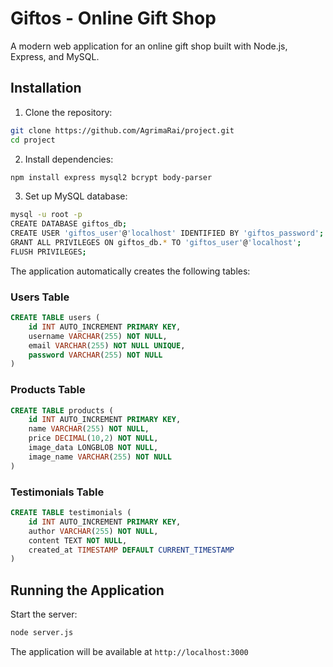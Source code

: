 # Giftos - Online Gift Shop

A modern web application for an online gift shop built with Node.js, Express, and MySQL.


## Installation

1. Clone the repository:
```bash
git clone https://github.com/AgrimaRai/project.git
cd project
```

2. Install dependencies:
```bash
npm install express mysql2 bcrypt body-parser
```

3. Set up MySQL database:
```bash
mysql -u root -p
CREATE DATABASE giftos_db;
CREATE USER 'giftos_user'@'localhost' IDENTIFIED BY 'giftos_password';
GRANT ALL PRIVILEGES ON giftos_db.* TO 'giftos_user'@'localhost';
FLUSH PRIVILEGES;
```

The application automatically creates the following tables:

### Users Table
```sql
CREATE TABLE users (
    id INT AUTO_INCREMENT PRIMARY KEY,
    username VARCHAR(255) NOT NULL,
    email VARCHAR(255) NOT NULL UNIQUE,
    password VARCHAR(255) NOT NULL
)
```

### Products Table
```sql
CREATE TABLE products (
    id INT AUTO_INCREMENT PRIMARY KEY,
    name VARCHAR(255) NOT NULL,
    price DECIMAL(10,2) NOT NULL,
    image_data LONGBLOB NOT NULL,
    image_name VARCHAR(255) NOT NULL
)
```

### Testimonials Table
```sql
CREATE TABLE testimonials (
    id INT AUTO_INCREMENT PRIMARY KEY,
    author VARCHAR(255) NOT NULL,
    content TEXT NOT NULL,
    created_at TIMESTAMP DEFAULT CURRENT_TIMESTAMP
)
```


## Running the Application

Start the server:
```bash
node server.js
```

The application will be available at `http://localhost:3000`
